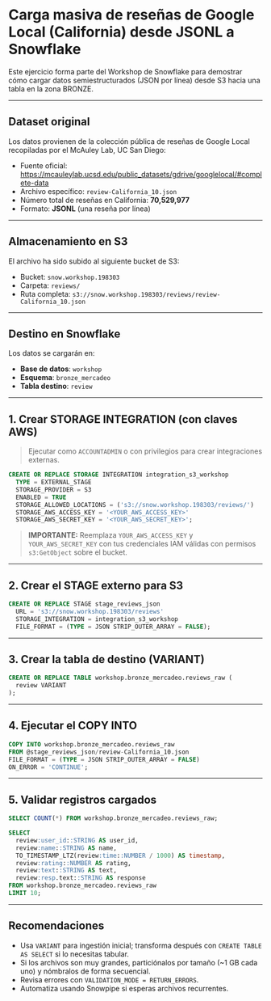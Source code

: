 
# Carga masiva de reseñas de Google Local (California) desde JSONL a Snowflake

Este ejercicio forma parte del Workshop de Snowflake para demostrar cómo cargar datos semiestructurados (JSON por línea) desde S3 hacia una tabla en la zona BRONZE.

---

## Dataset original

Los datos provienen de la colección pública de reseñas de Google Local recopiladas por el McAuley Lab, UC San Diego:

- Fuente oficial: https://mcauleylab.ucsd.edu/public_datasets/gdrive/googlelocal/#complete-data
- Archivo específico: `review-California_10.json`
- Número total de reseñas en California: **70,529,977**
- Formato: **JSONL** (una reseña por línea)

---

## Almacenamiento en S3

El archivo ha sido subido al siguiente bucket de S3:

- Bucket: `snow.workshop.198303`
- Carpeta: `reviews/`
- Ruta completa: `s3://snow.workshop.198303/reviews/review-California_10.json`

---

## Destino en Snowflake

Los datos se cargarán en:

- **Base de datos**: `workshop`
- **Esquema**: `bronze_mercadeo`
- **Tabla destino**: `review`

---

## 1. Crear STORAGE INTEGRATION (con claves AWS)

> Ejecutar como `ACCOUNTADMIN` o con privilegios para crear integraciones externas.

```sql
CREATE OR REPLACE STORAGE INTEGRATION integration_s3_workshop
  TYPE = EXTERNAL_STAGE
  STORAGE_PROVIDER = S3
  ENABLED = TRUE
  STORAGE_ALLOWED_LOCATIONS = ('s3://snow.workshop.198303/reviews/')
  STORAGE_AWS_ACCESS_KEY = '<YOUR_AWS_ACCESS_KEY>'
  STORAGE_AWS_SECRET_KEY = '<YOUR_AWS_SECRET_KEY>';
```

>  **IMPORTANTE:** Reemplaza `YOUR_AWS_ACCESS_KEY` y `YOUR_AWS_SECRET_KEY` con tus credenciales IAM válidas con permisos `s3:GetObject` sobre el bucket.

---

## 2. Crear el STAGE externo para S3

```sql
CREATE OR REPLACE STAGE stage_reviews_json
  URL = 's3://snow.workshop.198303/reviews'
  STORAGE_INTEGRATION = integration_s3_workshop
  FILE_FORMAT = (TYPE = JSON STRIP_OUTER_ARRAY = FALSE);
```

---

## 3. Crear la tabla de destino (VARIANT)

```sql
CREATE OR REPLACE TABLE workshop.bronze_mercadeo.reviews_raw (
  review VARIANT
);
```

---

## 4. Ejecutar el COPY INTO

```sql
COPY INTO workshop.bronze_mercadeo.reviews_raw
FROM @stage_reviews_json/review-California_10.json
FILE_FORMAT = (TYPE = JSON STRIP_OUTER_ARRAY = FALSE)
ON_ERROR = 'CONTINUE';
```

---

## 5. Validar registros cargados

```sql
SELECT COUNT(*) FROM workshop.bronze_mercadeo.reviews_raw;

SELECT
  review:user_id::STRING AS user_id,
  review:name::STRING AS name,
  TO_TIMESTAMP_LTZ(review:time::NUMBER / 1000) AS timestamp,
  review:rating::NUMBER AS rating,
  review:text::STRING AS text,
  review:resp.text::STRING AS response
FROM workshop.bronze_mercadeo.reviews_raw
LIMIT 10;
```

---

## Recomendaciones

- Usa `VARIANT` para ingestión inicial; transforma después con `CREATE TABLE AS SELECT` si lo necesitas tabular.
- Si los archivos son muy grandes, particiónalos por tamaño (~1 GB cada uno) y nómbralos de forma secuencial.
- Revisa errores con `VALIDATION_MODE = RETURN_ERRORS`.
- Automatiza usando Snowpipe si esperas archivos recurrentes.
